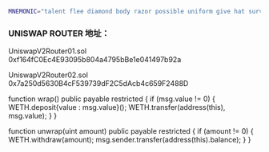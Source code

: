 
```bash
MNEMONIC="talent flee diamond body razor possible uniform give hat survey live nothing" INFURA_API_KEY="c844845b06f84d379ba3fb3bba5a1f99" truffle deploy --network=kovan  --reset
```


### UNISWAP ROUTER 地址： 

UniswapV2Router01.sol
0xf164fC0Ec4E93095b804a4795bBe1e041497b92a


UniswapV2Router02.sol
0x7a250d5630B4cF539739dF2C5dAcb4c659F2488D


function wrap() public payable restricted {
    if (msg.value != 0) {
      WETH.deposit{value : msg.value}();
      WETH.transfer(address(this), msg.value);
    }
}

function unwrap(uint amount) public payable restricted {
    if (amount != 0) {
        WETH.withdraw(amount);
        msg.sender.transfer(address(this).balance);
    }
}




